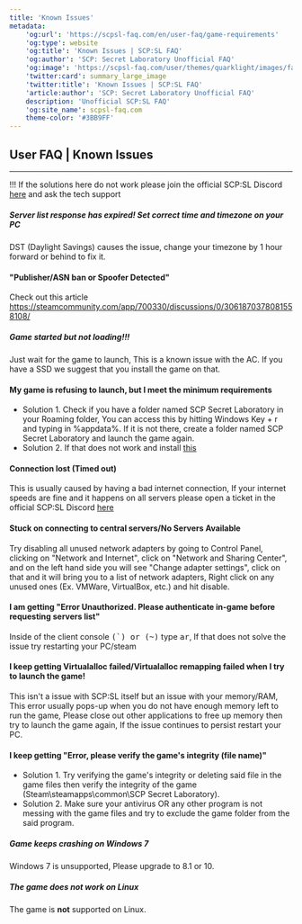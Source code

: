 ```yaml
---
title: 'Known Issues'
metadata:
    'og:url': 'https://scpsl-faq.com/en/user-faq/game-requirements'
    'og:type': website
    'og:title': 'Known Issues | SCP:SL FAQ'
    'og:author': 'SCP: Secret Laboratory Unofficial FAQ'
    'og:image': 'https://scpsl-faq.com/user/themes/quarklight/images/favicon.png'
    'twitter:card': summary_large_image
    'twitter:title': 'Known Issues | SCP:SL FAQ'
    'article:author': 'SCP: Secret Laboratory Unofficial FAQ'
    description: 'Unofficial SCP:SL FAQ'
    'og:site_name': scpsl-faq.com
    theme-color: '#3BB9FF'
---
```


<head>
    <script async src="https://arc.io/widget.min.js#fcrqEmJg"></script>
</head>

## User FAQ | Known Issues

***

!!! If the solutions here do not work please join the official SCP:SL Discord [here](discord.gg/scpsl) and ask the tech support

##### **Server list response has expired! Set correct time and timezone on your PC**
DST (Daylight Savings) causes the issue, change your timezone by 1 hour forward or behind to fix it.


#### **"Publisher/ASN ban or Spoofer Detected"**
Check out this article https://steamcommunity.com/app/700330/discussions/0/3061870378081558108/


##### **Game started but not loading!!!**
Just wait for the game to launch, This is a known issue with the AC. If you have a SSD we suggest that you install the game on that.


#### **My game is refusing to launch, but I meet the minimum requirements**
 * Solution 1. Check if you have a folder named SCP Secret Laboratory in your Roaming folder, You can access this by hitting Windows Key + r and typing in %appdata%. If it is not there, create a folder named SCP Secret Laboratory and launch the game again.
 * Solution 2. If that does not work and install [this](https://aka.ms/vs/16/release/vc_redist.x64.exe)


#### **Connection lost (Timed out)**
This is usually caused by having a bad internet connection, If your internet speeds are fine and it happens on all servers please open a ticket in the official SCP:SL Discord [here](discord.gg/scpsl)


#### **Stuck on connecting to central servers/No Servers Available**
Try disabling all unused network adapters by going to Control Panel, clicking on "Network and Internet", click on "Network and Sharing Center", and on the left hand side you will see "Change adapter settings", click on that and it will bring you to a list of network adapters, Right click on any unused ones (Ex. VMWare, VirtualBox, etc.) and hit disable.


#### **I am getting "Error Unauthorized. Please authenticate in-game before requesting servers list"**
Inside of the client console <kbd>(`) or (~)</kbd> type <kbd>ar</kbd>, If that does not solve the issue try restarting your PC/steam


#### **I keep getting Virtualalloc failed/Virtualalloc remapping failed when I try to launch the game!**
This isn't a issue with SCP:SL itself but an issue with your memory/RAM, This error usually pops-up when you do not have enough memory left to run the game, Please close out other applications to free up memory then try to launch the game again, If the issue continues to persist restart your PC.


#### **I keep getting "Error, please verify the game's integrity (file name)"**
* Solution 1. Try verifying the game's integrity or deleting said file in the game files then verify the integrity of the game (Steam\steamapps\common\SCP Secret Laboratory). 
* Solution 2. Make sure your antivirus OR any other program is not messing with the game files and try to exclude the game folder from the said program. 


##### **Game keeps crashing on Windows 7**
Windows 7 is unsupported, Please upgrade to 8.1 or 10.


##### **The game does not work on Linux**
The game is **not** supported on Linux.